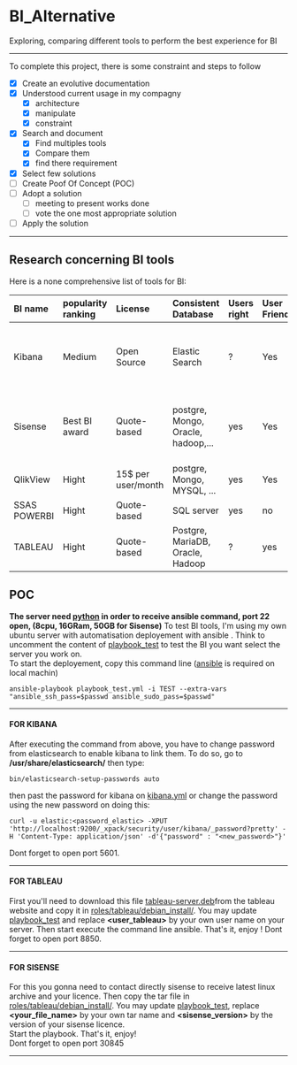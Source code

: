 # BI_Alternative
 Exploring, comparing different tools to perform the best experience for BI

---
To complete this project, there is some constraint and steps to follow
- [x] Create an evolutive documentation
- [x] Understood current usage in my compagny
  - [x] architecture
  - [x] manipulate
  - [x] constraint
- [x] Search and document
  - [x] Find multiples tools
  - [x] Compare them
  - [x] find there requirement
- [x] Select few solutions
- [ ] Create Poof Of Concept (POC)
- [ ] Adopt a solution
  - [ ] meeting to present works done
  - [ ] vote the one most appropriate solution
- [ ] Apply the solution
---

## Research concerning BI tools
 Here is a none comprehensive list of tools for BI:

| BI name | popularity ranking | License | Consistent Database | Users right | User Friendly | Language | Main Features |
| :------------- | :------------- | :------------- | :------------- |:------------- | :------------- |:------------- |:------------- |
| Kibana | Medium | Open Source | Elastic Search | ? | Yes | EN, FR, SP,... | Data Visualization, Geospatial data, graph exploration, dashboard,... |
| Sisense | Best BI award | Quote-based | postgre, Mongo, Oracle, hadoop,... | yes | Yes | EN, FR, SP,... | Drag and drop, export to various format, Data Visualization, ...|
| QlikView | Hight | 15$ per user/month | postgre, Mongo, MYSQL, ... | yes | Yes | EN | unusable on linux server |
| SSAS POWERBI | Hight | Quote-based | SQL server | yes | no | EN, FR | unusable on linux server |
| TABLEAU | Hight | Quote-based | Postgre, MariaDB, Oracle, Hadoop | ? | yes | EN, FR | Drag and drop, mobile ready, data sharing, ... |

## POC
**The server need [python](https://doc.ubuntu-fr.org/python) in order to receive ansible command, port 22 open, (8cpu, 16GRam, 50GB for Sisense)**
To test BI tools, I'm using my own ubuntu server with automatisation deployement with ansible . Think to uncomment the content of [playbook_test](https://github.com/JujuDesFruits/BI_Alternative/blob/master/playbook_test.yml) to test the BI you want select the server you work on.  
To start the deployement, copy this command line ([ansible](https://docs.ansible.com/ansible/latest/installation_guide/intro_installation.html) is required on local machin)
```
ansible-playbook playbook_test.yml -i TEST --extra-vars "ansible_ssh_pass=$passwd ansible_sudo_pass=$passwd"
```

---

#### FOR KIBANA
After executing the command from above, you have to change password from elasticsearch to enable kibana to link them. To do so, go to **/usr/share/elasticsearch/** then type:
```
bin/elasticsearch-setup-passwords auto
```
then past the password for kibana on [kibana.yml](https://github.com/JujuDesFruits/BI_Alternative/blob/master/roles/kibana/templates/kibana.yml) or change the password using the new password on doing this:
```
curl -u elastic:<password_elastic> -XPUT 'http://localhost:9200/_xpack/security/user/kibana/_password?pretty' -H 'Content-Type: application/json' -d'{"password" : "<new_password>"}'
```
Dont forget to open port 5601.

---

#### FOR TABLEAU
First you'll need to download this file [tableau-server.deb](https://downloads.tableau.com/esdalt/2019.1.10/tableau-server-2019-1-10_amd64.deb)from the tableau website and copy it in [roles/tableau/debian_install/](https://github.com/JujuDesFruits/BI_Alternative/blob/master/roles/tableau/debian_install/). You may update [playbook_test](https://github.com/JujuDesFruits/BI_Alternative/blob/master/playbook_test.yml) and replace **<user_tableau>** by your own user name on your server. Then start execute the command line ansible. That's it, enjoy !
Dont forget to open port 8850.

---

#### FOR SISENSE
For this you gonna need to contact directly sisense to receive latest linux archive and your licence. Then copy the tar file in [roles/tableau/debian_install/](https://github.com/JujuDesFruits/BI_Alternative/blob/master/roles/tableau/debian_install/). You may update [playbook_test](https://github.com/JujuDesFruits/BI_Alternative/blob/master/playbook_test.yml), replace **<your_file_name>** by your own tar name and **<sisense_version>** by the version of your sisense licence.  
Start the playbook. That's it, enjoy!   
Dont forget to open port 30845

---
